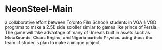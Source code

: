# NeonSteel-Main
a collaborative effort between Toronto Film Schools students in VGA &amp; VGD programs to make a 2.5D side scroller similar to games like prince of Persia. The game will take advantage of many of Unreals built in assets such as MetaSounds, Chaos Engine, and Nigeria particle Physics. using these the team of students plan to make a unique project.
